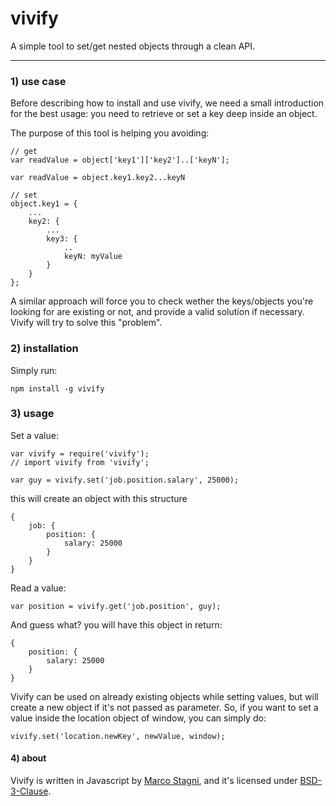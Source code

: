# vivify

A simple tool to set/get nested objects through a clean API.

---

### 1) use case

Before describing how to install and use vivify, we need a small introduction for the best usage: you need to retrieve or set a key deep inside an object.

The purpose of this tool is helping you avoiding:

    // get
    var readValue = object['key1']['key2']..['keyN'];

    var readValue = object.key1.key2...keyN

    // set
    object.key1 = {
        ...
        key2: {
            ...
            key3: {
                ..
                keyN: myValue
            }
        }
    };


A similar approach will force you to check wether the keys/objects you're looking for are existing or not, and provide a valid solution if necessary. Vivify will try to solve this "problem".

### 2) installation

Simply run:

    npm install -g vivify

### 3) usage

Set a value:

    var vivify = require('vivify');
    // import vivify from 'vivify';

    var guy = vivify.set('job.position.salary', 25000);

this will create an object with this structure

    {
        job: {
            position: {
                salary: 25000
            }
        }
    }

Read a value:

    var position = vivify.get('job.position', guy);

And guess what? you will have this object in return:

    {
        position: {
            salary: 25000
        }
    }

Vivify can be used on already existing objects while setting values, but will create a new object if it's not passed as parameter. So, if you want to set a value inside the location object of window, you can simply do:

    vivify.set('location.newKey', newValue, window);

#### 4) about

Vivify is written in Javascript by [Marco Stagni](http://marcostagni.com), and it's licensed under [BSD-3-Clause](https://en.wikipedia.org/wiki/BSD_licenses#3-clause_license_.28.22Revised_BSD_License.22.2C_.22New_BSD_License.22.2C_or_.22Modified_BSD_License.22.29).
